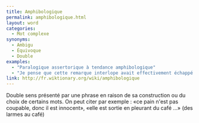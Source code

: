 ```yaml
---
title: Amphibologique
permalink: amphibologique.html
layout: word
categories:
  - Mot complexe
synonyms:
  - Ambigu
  - Équivoque
  - Double
examples:
  - "Paralogique assertorique à tendance amphibologique"
  - "Je pense que cette remarque interlope avait effectivement échappé de ma bouche devant une assistance en liesse,toujours en proie à quelque boutade amphibologique. Mais, ce n'est pas à vous que je vais l'apprendre, \"verba volant, scripta manent\"... Étant donné le contexte socio-politique de cette méga-pantalonnade, il me semble fort raisonnable de s'en tenir aux écrits actuels..."
link: http://fr.wiktionary.org/wiki/amphibologique
---
```


Double sens présenté par une phrase en raison de sa construction ou du choix de certains mots. On peut citer par exemple : «ce pain n'est pas coupable, donc il est innocent», «elle est sortie en pleurant du café ...» (des larmes au café)

